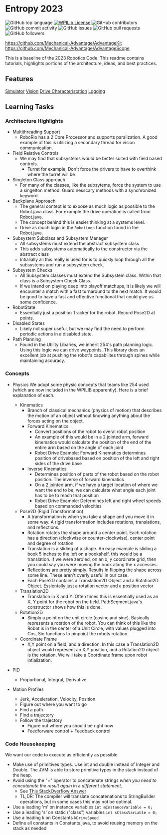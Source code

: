 # Entropy 2023
![GitHub top language](https://img.shields.io/github/languages/top/Team138Entropy/Entropy2022)
[![WPILib License](https://img.shields.io/badge/license-WPI_Lib-blue)](https://github.com/Team138Entropy/Entropy2022/blob/main/WPILib-License.md)
![GitHub contributors](https://img.shields.io/github/contributors/Team138Entropy/Entropy2022)
![GitHub commit activity](https://img.shields.io/github/commit-activity/m/Team138Entropy/Entropy2022)
![GitHub issues](https://img.shields.io/github/issues/Team138Entropy/Entropy2022)
![GitHub pull requests](https://img.shields.io/github/issues-pr/Team138Entropy/Entropy2022)
![GitHub followers](https://img.shields.io/github/followers/Team138Entropy?style=social)

https://github.com/Mechanical-Advantage/AdvantageKit
https://github.com/Mechanical-Advantage/AdvantageScope

This is a baseline of the 2023 Robotics Code. This readme contains tutorials, highlights portions of the architecture, ideas, and best practices.

## Features
[Simulator](docs/simulator.md)
[Vision](docs/vision.md)
[Drive Characteristation](docs/simulator.md)
[Logging](docs/logging.md)


## Learning Tasks

### Architecture Highlights
- Multithreading Support
    - RoboRio has a 2 Core Processor and supports paralization. A good example of this is utilizing a secondary thread for vision communication.
- Field Relative Controls
    - We may find that subsystems would be better suited with field based controls. 
        - Turret for example, Don't force the drivers to have to overthink where the turret will be
- Singleton Class approach
    - For many of the classes, like the subsytems, force the system to use a singelton method. Guard nesscary methods with a synchronized keyword.
- Backplane Approach
    - The general contept is to expose as much logic as possible to the Robot.java class. For example the drive operation is called from Robot.java.
    - The concept behind this is easier thinking at a systems level.
    - Drive as much logic in the `RobotLoop` function found in the Robot.java.  
- Subsystem Subclass and Subsystem Manager
    - All subsystems must extend the abstract subsystem class
    - This adds subsystems automatically to the constructor via the abstract class
    - Intialially all this really is used for is to quickly loop through all the subsystems and run a subsystem check.
- Subsystem Checks
    - All Subsystem classes must extend the Subsystem class. Within that class is a Subsystem Check Class. 
    - If we intend on playing deep into playoff matchups, it is likely we will encounter a match with a fast turnaround to the next match. It would be good to have a fast and effective functional that could give us some confidence.
- RobotState
    - Essentially just a position Tracker for the robot. Record Pose2D at points.
- Disabled States
    - Likely not super useful, but we may find the need to perform periodic actions in a disabled state.
- Path Planning
    - Found in the Utility Libaries, we inherit 254's path planning logic. Using this logic we can drive waypoints. This library does an excellent job at pushing the robot's capabilites through spines while maintaining accuracy.

### Concepts
- Physics
    We adopt some physic concepts that teams like 254 used (which are now included in the WPILIB apparently). Here is a brief explanation of each.
    - Kinematics
        - Branch of classical mechanics (physics of motion) that describes the motion of an object without knowing anything about the forces acting on the object.
        - Forward Kinematics
            - Convert positions of the robot to overal robot position
            - An example of this would be in a 2 jointed arm, forward kinematics would calculate the position of the end of the entire arm based on the angle of each joint
            - Robot Drive Example: Forward Kinematics determines position of drivebased based on position of the left and right sides of the drive base
        - Inverse Kinematics
            - Determines position of parts of the robot based on the robot position. The inverse of forward kinematics
            - On a 2 jointed arm, if we have a target location of where we want the end to be, we can calculate what angle each joint has to be to reach that position
            - Robot Drive Example: Determines left and right wheel speeds based on commanded velocities 
    - Pose2D (Rigid Transformation)
        - A transformation is when you take a shape and you move it in some way. A rigid transformation includes rotations, translations, and reflections. 
        - Rotation rotates the shape around a center point. Each rotation has a direction (clockwise or counter-clockwise), center point and degree of rotation
        - Translation is a sliding of a shape. An easy example is sliding a book 5 inches to the left on a bookshelf, this would be a translation. If we were zero'ed, on an x, y coordinate grid, then you could say you were moving the book along the x accesses. 
        - Reflections are pretty simply. Results in flipping the shape across some line. These aren't overly useful in our case. 
        - Each Pose2D contains a Translation2D Object and a Rotation2D Object. Essientally just a rotation vector and a position vector
    - Translation2D
        - Translation in X and Y. Often times this is essentially used as an X, Y point for the robot on the field. PathSegment.java's constructor shows how this is done.
    - Rotation2D
        - Simply a point on the unit circle (cosine and sine). Basically represents a rotation of the robot. You can think of this like the Robot is in the center of a Unit Circle, with values plugged into Cos, Sin functions to pinpoint the robots rotation.
    - Coordinate Frame
        - X,Y point on a field, and a direction. In this case a Translation2D object would represent an X,Y position, and a Rotation2D object is the rotation. We will take a Coordinate frame upon robot intialization.

- PID
    - Proportional, Integral, Derivative 
- Motion Profiles
    - Jerk, Acceleration, Velocity, Position
    - Figure out where you want to go
    - Find a path
    - FInd a trajectory
    - Follow the trajectory
        - Figure out where you should be right now
        - Feedforware control + Feedback control

### Code Housekeeping
We want our code to execute as efficiently as possible. 
- Make use of primitives types. Use int and double instead of Integer and Double. The JVM is able to store primitive types in the stack instead of the heap.
- Avoid using the "+" operator to concatenate strings *when you need to concatenate the result again* in a *different statement.*
    - See [This StackOverflow Answer](https://stackoverflow.com/a/4649160)
    - TL;DR: The compiler will translate concatenations to StringBuilder operations, but in some cases this may not be optimal. 
- Use a leading 'm' on instance variables `int mInstanceVariable = 0;`
- Use a leading 's' on static ("class") variables `int sClassVariable = 0;`
- Use a leading k on Constants `kDriveSpeed`
- Define all constants in Constants.java, to avoid reusing memory on the stack as needed